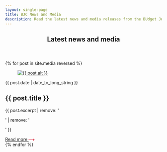 ```yaml
---
layout: single-page
title: BJC News and Media
description: Read the latest news and media releases from the BUdget Justice Coalition
---
```


<div class="component-wrapper latest-news">
  <div class="content-container">
    <header class="header-cta">
      <h2 class="section-header">Latest news and media</h2>
    </header>
  </div>

<div class="component-wrapper">
  <div class="content-container">
    <section class="two-column-grid">
      {% for post in site.media reversed %}
      <article class="grid-item news-item">
        <figure class="grid-item-figure">
          <a href="{{ post.url }}">
            <img src="{{ post.thumbnail }}" alt="{{ post.alt }}">
          </a>
        </figure>
        <div class="grid-content">
          <time datetime="2019-09-19">{{ post.date | date_to_long_string }}</time>
          <h2 class="grid-item-header">{{ post.title }}</h2>
          <p class="grid-item-text">{{ post.excerpt | remove: '<p>' | remove: '</p>' }}</p>
          <a href="{{ post.url }}" class="read-more">
            Read more
            <svg class="read-more-icon" xmlns="http://www.w3.org/2000/svg" width="20" height="8" viewBox="0 0 20 8">
            <g fill="#E05363" fill-rule="evenodd">
              <rect width="14.545" height="1.6" y="3.2"/>
              <polygon points="14.546 0 20 4 14.547 7.999"/>
            </g>
          </svg>        
          </a>
        </div>
      </article>
      {% endfor %}
    </section>
  </div>
</div>
